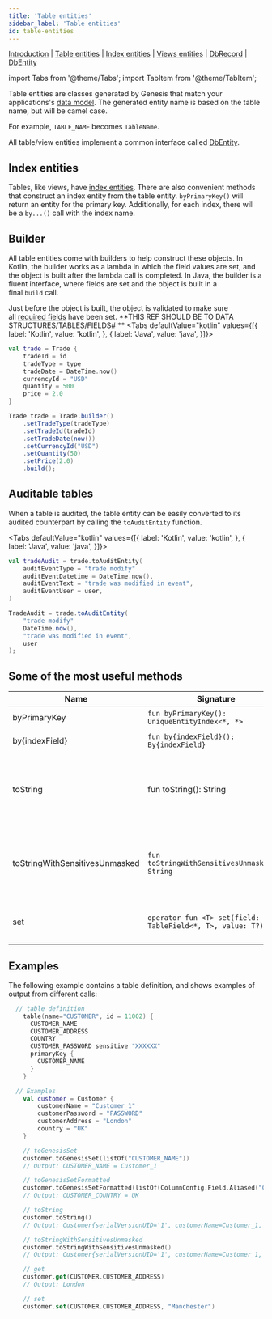 ```yaml
---
title: 'Table entities'
sidebar_label: 'Table entities'
id: table-entities
---
```


[Introduction](/database/data-types/data-types/) |
[Table entities](/database/data-types/table-entities/) | [Index entities](/database/data-types/index-entities/) | 
[Views entities](/database/data-types/views-entities/) | 
[DbRecord](/database/data-types/dbrecord/) | 
[DbEntity](/database/data-types/dbentity/) 

import Tabs from '@theme/Tabs';
import TabItem from '@theme/TabItem';


Table entities are classes generated by Genesis that match your applications's [data model](/database/fields-tables-views/fields-tables-views/). The generated entity name is based on the table name, but will be camel case. 

For example, `TABLE_NAME` becomes `TableName`. 

All table/view entities implement a common interface called [DbEntity](/database/data-types/dbentity/).

Index entities[​](/database/data-types/table-entities/#index-entities)
--------------------------------------------------------------------------------------------------------------------------------------------------------

Tables, like views, have [index entities](/database/data-types/index-entities/). There are also convenient methods that construct an index entity from the table entity. `byPrimaryKey()` will return an entity for the primary key. Additionally, for each index, there will be a `by...()` call with the index name.

Builder[​](/database/data-types/table-entities/#builderdirect-link-to-heading)
------------------------------------------------------------------------------------------------------------------------------------------

All table entities come with builders to help construct these objects. In Kotlin, the builder works as a lambda in which the field values are set, and the object is built after the lambda call is completed. In Java, the builder is a fluent interface, where fields are set and the object is built in a final `build` call.

Just before the object is built, the object is validated to make sure all [required fields](/database/fields-tables-views/fields/) have been set.  **THIS REF SHOULD BE TO DATA STRUCTURES/TABLES/FIELDS# **
<Tabs defaultValue="kotlin" values={[{ label: 'Kotlin', value: 'kotlin', }, { label: 'Java', value: 'java', }]}>
<TabItem value="kotlin">

```kotlin
val trade = Trade {
    tradeId = id
    tradeType = type
    tradeDate = DateTime.now()
    currencyId = "USD"
    quantity = 500
    price = 2.0
}
```
</TabItem>
<TabItem value="java">

```java
Trade trade = Trade.builder()
    .setTradeType(tradeType)
    .setTradeId(tradeId)
    .setTradeDate(now())
    .setCurrencyId("USD")
    .setQuantity(50)
    .setPrice(2.0)
    .build();
```
</TabItem>
</Tabs>

Auditable tables[​](/database/data-types/table-entities/#auditable-tables)
------------------------------------------------------------------------------------------------------------------------------------------------------------

When a table is audited, the table entity can be easily converted to its audited counterpart by calling the `toAuditEntity` function.

<Tabs defaultValue="kotlin" values={[{ label: 'Kotlin', value: 'kotlin', }, { label: 'Java', value: 'java', }]}>
<TabItem value="kotlin">

```kotlin
val tradeAudit = trade.toAuditEntity(
    auditEventType = "trade modify"
    auditEventDatetime = DateTime.now(),
    auditEventText = "trade was modified in event",
    auditEventUser = user,
)
```
</TabItem>
<TabItem value="java">

```java
TradeAudit = trade.toAuditEntity(
    "trade modify"
    DateTime.now(),
    "trade was modified in event",
    user
);
```
</TabItem>
</Tabs>


Some of the most useful methods[​](/database/data-types/table-entities/#some-of-the-most-useful-methods)
------------------------------------------------------------------------------------------------------------------------------------------------------------------------------------------

| Name | Signature | Description |
| --- | --- | --- |
| byPrimaryKey | `fun byPrimaryKey(): UniqueEntityIndex<*, *>` | gets entity by primaryKey |
| by{indexField} | `fun by{indexField}(): By{indexField}` | gets entity by index fields |
| toString | fun toString(): String | gets the string representation of the view with sensitive fields masked (for example, passwords) |
| toStringWithSensitivesUnmasked | `fun toStringWithSensitivesUnmasked(): String` | gets the string representation of view with sensitive fields(Ex: Password) unmasked |
| set | `operator fun <T> set(field: TableField<*, T>, value: T?)` | to set table field with provided value |

Examples[​](/database/data-types/table-entities/#examples)
--------------------------------------------------------------------------------------------------------------------------------------------

The following example contains a table definition, and shows examples of output from different calls:

```kotlin
  // table definition
    table(name="CUSTOMER", id = 11002) {
      CUSTOMER_NAME
      CUSTOMER_ADDRESS
      COUNTRY
      CUSTOMER_PASSWORD sensitive "XXXXXX"
      primaryKey {
        CUSTOMER_NAME
      }
    }

  // Examples
    val customer = Customer {
        customerName = "Customer_1"
        customerPassword = "PASSWORD"
        customerAddress = "London"
        country = "UK"
    }

    // toGenesisSet
    customer.toGenesisSet(listOf("CUSTOMER_NAME"))
    // Output: CUSTOMER_NAME = Customer_1

    // toGenesisSetFormatted
    customer.toGenesisSetFormatted(listOf(ColumnConfig.Field.Aliased("COUNTRY", "CUSTOMER_COUNTRY")))
    // Output: CUSTOMER_COUNTRY = UK

    // toString
    customer.toString()
    // Output: Customer{serialVersionUID='1', customerName=Customer_1, customerAddress=London, country=UK, customerPassword=XXXXXX, recordId={not-set}, timestamp={not-set}}

    // toStringWithSensitivesUnmasked
    customer.toStringWithSensitivesUnmasked()
    // Output: Customer{serialVersionUID='1', customerName=Customer_1, customerAddress=London, country=UK, customerPassword=PASSWORD, recordId={not-set}, timestamp={not-set}}

    // get
    customer.get(CUSTOMER.CUSTOMER_ADDRESS)
    // Output: London

    // set
    customer.set(CUSTOMER.CUSTOMER_ADDRESS, "Manchester")
```